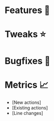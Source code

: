 # Features 🌟


# Tweaks ⭐


# Bugfixes 🐛


# Metrics 📈
- [New actions]
- [Existing actions]
- [Line changes]